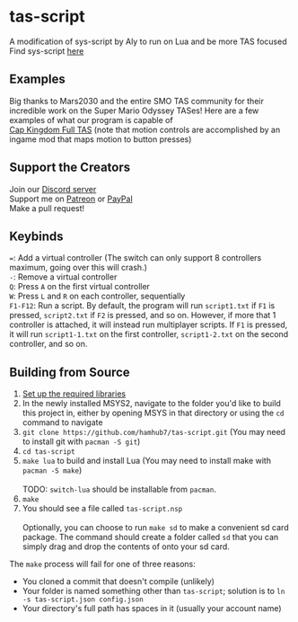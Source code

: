 # tas-script
A modification of sys-script by Aly to run on Lua and be more TAS focused\
Find sys-script [here](https://github.com/s5bug/sys-script)

## Examples
Big thanks to Mars2030 and the entire SMO TAS community for their incredible work on the Super Mario Odyssey TASes! Here are a few examples of what our program is capable of\
[Cap Kingdom Full TAS](https://www.youtube.com/watch?v=oMI796qC6xs) (note that motion controls are accomplished by an ingame mod that maps motion to button presses)

## Support the Creators
Join our [Discord server](https://discord.gg/HSPrhX8)\
Support me on [Patreon](https://www.patreon.com/aaronhh) or [PayPal](https://www.paypal.me/aaronhamhub)\
Make a pull request!

## Keybinds
`=`: Add a virtual controller (The switch can only support 8 controllers maximum, going over this will crash.)  
`-`: Remove a virtual controller  
`Q`: Press `A` on the first virtual controller  
`W`: Press `L` and `R` on each controller, sequentially  
`F1-F12`: Run a script. By default, the program will run `script1.txt` if `F1` is pressed, `script2.txt` if `F2` is pressed, and so on. However, if more that 1 controller is attached, it will instead run multiplayer scripts. If `F1` is pressed, it will run `script1-1.txt` on the first controller, `script1-2.txt` on the second controller, and so on.

## Building from Source
1. [Set up the required libraries](https://switchbrew.org/wiki/Setting_up_Development_Environment)
2. In the newly installed MSYS2, navigate to the folder you'd like to build this project in, either by opening MSYS in that directory or using the `cd` command to navigate
3. `git clone https://github.com/hamhub7/tas-script.git` (You may need to install git with `pacman -S git`)
4. `cd tas-script`
5. `make lua` to build and install Lua (You may need to install make with `pacman -S make`)
\
\
TODO: `switch-lua` should be installable from `pacman`.
6. `make`
7. You should see a file called `tas-script.nsp`
\
\
Optionally, you can choose to run `make sd` to make a convenient sd card package. The command should create a folder called `sd` that you can simply drag and drop the contents of onto your sd card.

The `make` process will fail for one of three reasons:
- You cloned a commit that doesn't compile (unlikely)
- Your folder is named something other than `tas-script`; solution is to `ln -s tas-script.json config.json`
- Your directory's full path has spaces in it (usually your account name)
